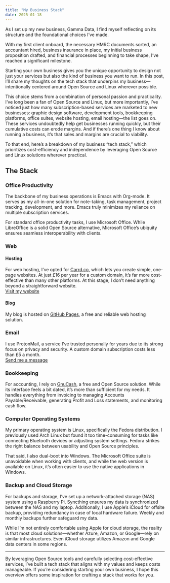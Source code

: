 ```yaml
---
title: "My Business Stack"
date: 2025-01-18
---
```


As I set up my new business, Gamma Data, I find myself reflecting on its structure and the foundational choices I’ve made. 

With my first client onboard, the necessary HMRC documents sorted, an accountant hired, business insurance in place, my initial business proposition drafted, and financial processes beginning to take shape, I’ve reached a significant milestone.

Starting your own business gives you the unique opportunity to design not just your services but also the kind of business you want to run. In this post, I’ll share my thoughts on the tech stack that underpins my business—intentionally centered around Open Source and Linux wherever possible.

This choice stems from a combination of personal passion and practicality. I’ve long been a fan of Open Source and Linux, but more importantly, I’ve noticed just how many subscription-based services are marketed to new businesses: graphic design software, development tools, bookkeeping platforms, office suites, website hosting, email hosting—the list goes on. These services undoubtedly help get businesses running quickly, but their cumulative costs can erode margins. And if there’s one thing I know about running a business, it’s that sales and margins are crucial to viability.

To that end, here’s a breakdown of my business “tech stack,” which prioritizes cost-efficiency and independence by leveraging Open Source and Linux solutions wherever practical.

## The Stack

### Office Productivity
The backbone of my business operations is Emacs with Org-mode. It serves as my all-in-one solution for note-taking, task management, project tracking, development, and more. Emacs truly minimizes my reliance on multiple subscription services.

For standard office productivity tasks, I use Microsoft Office. While LibreOffice is a solid Open Source alternative, Microsoft Office’s ubiquity ensures seamless interoperability with clients.

### Web

#### Hosting
For web hosting, I’ve opted for [Carrd.co](https://carrd.co), which lets you create simple, one-page websites. At just £16 per year for a custom domain, it’s far more cost-effective than many other platforms. At this stage, I don’t need anything beyond a straightforward website.  
[Visit my website](https://www.gamma-data.co.uk)

#### Blog
My blog is hosted on [GitHub Pages](https://pages.github.com), a free and reliable web hosting solution.

### Email
I use ProtonMail, a service I’ve trusted personally for years due to its strong focus on privacy and security. A custom domain subscription costs less than £5 a month.  
[Send me a message](https://www.gamma-data.co.uk#contact)

### Bookkeeping
For accounting, I rely on [GnuCash](https://gnucash.org), a free and Open Source solution. While its interface feels a bit dated, it’s more than sufficient for my needs. It handles everything from invoicing to managing Accounts Payable/Receivable, generating Profit and Loss statements, and monitoring cash flow.

### Computer Operating Systems
My primary operating system is Linux, specifically the Fedora distribution. I previously used Arch Linux but found it too time-consuming for tasks like connecting Bluetooth devices or adjusting system settings. Fedora strikes the right balance between usability and Open Source principles.

That said, I also dual-boot into Windows. The Microsoft Office suite is unavoidable when working with clients, and while the web version is available on Linux, it’s often easier to use the native applications in Windows.

### Backup and Cloud Storage
For backups and storage, I’ve set up a network-attached storage (NAS) system using a Raspberry Pi. Syncthing ensures my data is synchronized between the NAS and my laptop. Additionally, I use Apple’s iCloud for offsite backup, providing redundancy in case of local hardware failure. Weekly and monthly backups further safeguard my data. 

While I’m not entirely comfortable using Apple for cloud storage, the reality is that most cloud solutions—whether Azure, Amazon, or Google—rely on similar infrastructures. Even iCloud storage utilizes Amazon and Google data centers in some regions.

---

By leveraging Open Source tools and carefully selecting cost-effective services, I’ve built a tech stack that aligns with my values and keeps costs manageable. If you’re considering starting your own business, I hope this overview offers some inspiration for crafting a stack that works for you.
